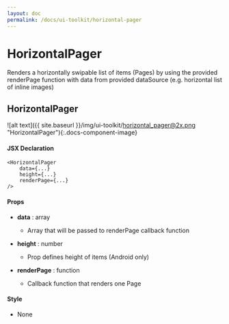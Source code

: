 ```yaml
---
layout: doc
permalink: /docs/ui-toolkit/horizontal-pager
---
```


# HorizontalPager

Renders a horizontally swipable list of items (Pages) by using the provided renderPage function with data from provided dataSource (e.g. horizontal list of inline images)

## HorizontalPager
![alt text]({{ site.baseurl }}/img/ui-toolkit/horizontal_pager@2x.png "HorizontalPager"){:.docs-component-image}

#### JSX Declaration
```JSX
<HorizontalPager
    data={...}
    height={...}
    renderPage={...}
/>
```

#### Props

* **data** : array
  -  Array that will be passed to renderPage callback function

* **height** : number  
  - Prop defines height of items (Android only)

* **renderPage** : function  
  - Callback function that renders one Page
  
#### Style

* None
